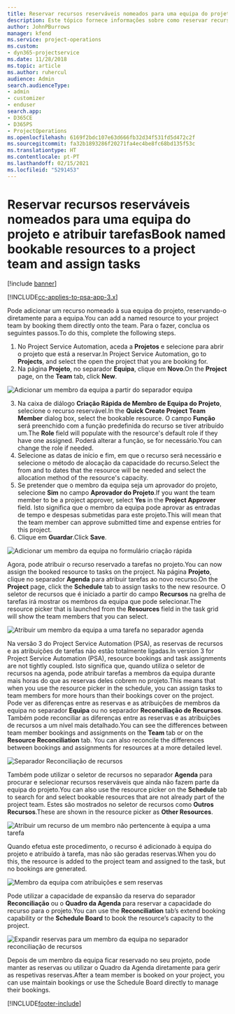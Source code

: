 ```yaml
---
title: Reservar recursos reserváveis nomeados para uma equipa do projeto e atribuir tarefas
description: Este tópico fornece informações sobre como reservar recursos nomeados para as equipas do projeto e atribui-los a tarefas.
author: JohnPBurrows
manager: kfend
ms.service: project-operations
ms.custom:
- dyn365-projectservice
ms.date: 11/28/2018
ms.topic: article
ms.author: ruhercul
audience: Admin
search.audienceType:
- admin
- customizer
- enduser
search.app:
- D365CE
- D365PS
- ProjectOperations
ms.openlocfilehash: 6169f2bdc107e63d666fb32d34f531fd5d472c2f
ms.sourcegitcommit: fa32b1893286f20271fa4ec4be8fc68bd135f53c
ms.translationtype: HT
ms.contentlocale: pt-PT
ms.lasthandoff: 02/15/2021
ms.locfileid: "5291453"
---
```

# <a name="book-named-bookable-resources-to-a-project-team-and-assign-tasks"></a><span data-ttu-id="4aba0-103">Reservar recursos reserváveis nomeados para uma equipa do projeto e atribuir tarefas</span><span class="sxs-lookup"><span data-stu-id="4aba0-103">Book named bookable resources to a project team and assign tasks</span></span> 

[!include [banner](../includes/psa-now-project-operations.md)]

[!INCLUDE[cc-applies-to-psa-app-3.x](../includes/cc-applies-to-psa-app-3x.md)]

<span data-ttu-id="4aba0-104">Pode adicionar um recurso nomeado à sua equipa do projeto, reservando-o diretamente para a equipa.</span><span class="sxs-lookup"><span data-stu-id="4aba0-104">You can  add a named resource to your project team by booking them directly onto the team.</span></span> <span data-ttu-id="4aba0-105">Para o fazer, conclua os seguintes passos.</span><span class="sxs-lookup"><span data-stu-id="4aba0-105">To do this, complete the following steps.</span></span>

1. <span data-ttu-id="4aba0-106">No Project Service Automation, aceda a **Projetos** e selecione para abrir o projeto que está a reservar.</span><span class="sxs-lookup"><span data-stu-id="4aba0-106">In  Project Service Automation, go to **Projects**, and select the open the project that you are booking for.</span></span>
2. <span data-ttu-id="4aba0-107">Na página **Projeto**, no separador **Equipa**, clique em **Novo**.</span><span class="sxs-lookup"><span data-stu-id="4aba0-107">On the **Project** page, on the **Team** tab, click **New**.</span></span> 

![Adicionar um membro da equipa a partir do separador equipa](media/RM-how-to-1.png)

3. <span data-ttu-id="4aba0-109">Na caixa de diálogo **Criação Rápida de Membro de Equipa do Projeto**, selecione o recurso reservável.</span><span class="sxs-lookup"><span data-stu-id="4aba0-109">In the **Quick Create Project Team Member** dialog box, select the bookable resource.</span></span> <span data-ttu-id="4aba0-110">O campo **Função** será preenchido com a função predefinida do recurso se tiver atribuído um.</span><span class="sxs-lookup"><span data-stu-id="4aba0-110">The **Role** field will populate with the resource's default role if they have one assigned.</span></span> <span data-ttu-id="4aba0-111">Poderá alterar a função, se for necessário.</span><span class="sxs-lookup"><span data-stu-id="4aba0-111">You can change the role if needed.</span></span> 
4. <span data-ttu-id="4aba0-112">Selecione as datas de início e fim, em que o recurso será necessário e selecione o método de alocação da capacidade do recurso.</span><span class="sxs-lookup"><span data-stu-id="4aba0-112">Select the from and to dates that the resource will be needed and select the allocation method of the resource's capacity.</span></span> 
5. <span data-ttu-id="4aba0-113">Se pretender que o membro da equipa seja um aprovador do projeto, selecione **Sim** no campo **Aprovador do Projeto**.</span><span class="sxs-lookup"><span data-stu-id="4aba0-113">If you want the team member to be a project approver, select **Yes** in the **Project Approver** field.</span></span> <span data-ttu-id="4aba0-114">Isto significa que o membro da equipa pode aprovar as entradas de tempo e despesas submetidas para este projeto.</span><span class="sxs-lookup"><span data-stu-id="4aba0-114">This will mean that the team member can approve submitted time and expense entries for this project.</span></span> 
6. <span data-ttu-id="4aba0-115">Clique em **Guardar**.</span><span class="sxs-lookup"><span data-stu-id="4aba0-115">Click **Save**.</span></span>

![Adicionar um membro da equipa no formulário criação rápida](media/RM-how-to-2.png)


<span data-ttu-id="4aba0-117">Agora, pode atribuir o recurso reservado a tarefas no projeto.</span><span class="sxs-lookup"><span data-stu-id="4aba0-117">You can now assign the booked resource to tasks on the project.</span></span> <span data-ttu-id="4aba0-118">Na página **Projeto**, clique no separador **Agenda** para atribuir tarefas ao novo recurso.</span><span class="sxs-lookup"><span data-stu-id="4aba0-118">On the **Project** page, click the **Schedule** tab to assign tasks to the new resource.</span></span> <span data-ttu-id="4aba0-119">O seletor de recursos que é iniciado a partir do campo **Recursos** na grelha de tarefas irá mostrar os membros da equipa que pode selecionar.</span><span class="sxs-lookup"><span data-stu-id="4aba0-119">The resource picker that is launched from the **Resources** field in the task grid will show the team members that you can select.</span></span>

![Atribuir um membro da equipa a uma tarefa no separador agenda](media/RM-how-to-3.png)

<span data-ttu-id="4aba0-121">Na versão 3 do Project Service Automation (PSA), as reservas de recursos e as atribuições de tarefas não estão totalmente ligadas.</span><span class="sxs-lookup"><span data-stu-id="4aba0-121">In version 3 for Project Service Automation (PSA), resource bookings and task assignments are not tightly coupled.</span></span> <span data-ttu-id="4aba0-122">Isto significa que, quando utiliza o seletor de recursos na agenda, pode atribuir tarefas a membros da equipa durante mais horas do que as reservas deles cobrem no projeto.</span><span class="sxs-lookup"><span data-stu-id="4aba0-122">This means that when you use the resource picker in the schedule, you can assign tasks to team members for more hours than their bookings cover on the project.</span></span>
<span data-ttu-id="4aba0-123">Pode ver as diferenças entre as reservas e as atribuições de membros da equipa no separador **Equipa** ou no separador **Reconciliação de Recursos**. Também pode reconciliar as diferenças entre as reservas e as atribuições de recursos a um nível mais detalhado.</span><span class="sxs-lookup"><span data-stu-id="4aba0-123">You can see the differences between team member bookings and assignments on the **Team** tab or on the **Resource Reconciliation** tab. You can also reconcile the differences between bookings and assignments for resources at a more detailed level.</span></span>

![Separador Reconciliação de recursos](media/RM-how-to-4.png)

<span data-ttu-id="4aba0-125">Também pode utilizar o seletor de recursos no separador **Agenda** para procurar e selecionar recursos reserváveis que ainda não fazem parte da equipa do projeto.</span><span class="sxs-lookup"><span data-stu-id="4aba0-125">You can also use the resource picker on the **Schedule** tab to search for and select bookable resources that are not already part of the project team.</span></span> <span data-ttu-id="4aba0-126">Estes são mostrados no seletor de recursos como **Outros Recursos**.</span><span class="sxs-lookup"><span data-stu-id="4aba0-126">These are shown in the resource picker as **Other Resources**.</span></span>

![Atribuir um recurso de um membro não pertencente à equipa a uma tarefa](media/RM-how-to-5.png)

<span data-ttu-id="4aba0-128">Quando efetua este procedimento, o recurso é adicionado à equipa do projeto e atribuído à tarefa, mas não são geradas reservas.</span><span class="sxs-lookup"><span data-stu-id="4aba0-128">When you do this, the resource is added to the project team and assigned to the task, but no bookings are generated.</span></span>

![Membro da equipa com atribuições e sem reservas](media/RM-how-to-6.png)

<span data-ttu-id="4aba0-130">Pode utilizar a capacidade de expansão da reserva do separador **Reconciliação** ou o **Quadro da Agenda** para reservar a capacidade do recurso para o projeto.</span><span class="sxs-lookup"><span data-stu-id="4aba0-130">You can use the **Reconciliation** tab’s extend booking capability or the **Schedule Board** to book the resource’s capacity to the project.</span></span>

![Expandir reservas para um membro da equipa no separador reconciliação de recursos](media/RM-how-to-7.png)

<span data-ttu-id="4aba0-132">Depois de um membro da equipa ficar reservado no seu projeto, pode manter as reservas ou utilizar o Quadro da Agenda diretamente para gerir as respetivas reservas.</span><span class="sxs-lookup"><span data-stu-id="4aba0-132">After a team member is booked on your project, you can use maintain bookings or use the Schedule Board directly to manage their bookings.</span></span>


[!INCLUDE[footer-include](../includes/footer-banner.md)]